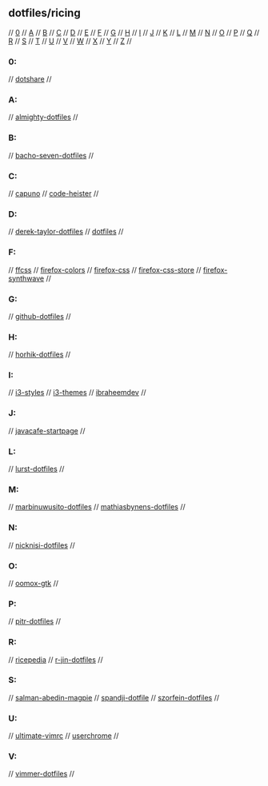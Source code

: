 ## dotfiles/ricing

// [0](#0) // [A](#a) // [B](#b) // [C](#c) // [D](#d) // [E](#e) // [F](#f) // [G](#g)
// [H](#h) // [I](#i) // [J](#j) // [K](#k) // [L](#l) // [M](#m) // [N](#n) // [O](#o)
// [P](#p) // [Q](#q) // [R](#r) // [S](#s) // [T](#t) // [U](#u) // [V](#v) // [W](#w)
// [X](#x) // [Y](#y) // [Z](#z) //

### 0:
// [dotshare](http://dotshare.it/)
//

### A:
// [almighty-dotfiles](https://github.com/addy-dclxvi/almighty-dotfiles)
//

### B:
// [bacho-seven-dotfiles](https://github.com/BachoSeven/dotfiles)
//

### C:
// [capuno](https://rice.capuno.cat/)
// [code-heister](https://github.com/CodeHeister/dotfiles)
//

### D:
// [derek-taylor-dotfiles](https://gitlab.com/dwt1/dotfiles)
// [dotfiles](https://github.com/topics/dotfiles)
//

### F:
// [ffcss](https://github.com/ewen-lbh/ffcss)
// [firefox-colors](https://color.firefox.com/)
// [firefox-css](https://github.com/Blu3Jive001/Firefox-CSS)
// [firefox-css-store](https://firefoxcss-store.github.io/)
// [firefox-synthwave](https://github.com/ThomasQuan/Firefox_Synthwave_Script)
//

### G:
// [github-dotfiles](https://dotfiles.github.io/)
//

### H:
// [horhik-dotfiles](https://github.com/Horhik/dotfiles)
//

### I:
// [i3-styles](https://github.com/altdesktop/i3-style)
// [i3-themes](https://github.com/Kthulu120/i3wm-themes)
// [ibraheemdev](https://github.com/ibraheemdev/dotfiles)
//

### J:
// [javacafe-startpage](https://github.com/JavaCafe01/startpage)
//

### L:
// [lurst-dotfiles](https://github.com/LuRsT/Setup)
//

### M:
// [marbinuwusito-dotfiles](https://github.com/marbinuwusito/dontfiles)
// [mathiasbynens-dotfiles](https://github.com/mathiasbynens/dotfiles)
//

### N:
// [nicknisi-dotfiles](https://github.com/nicknisi/dotfiles)
//

### O:
// [oomox-gtk](https://ostechnix.com/oomox-customize-and-create-your-own-gtk2-gtk3-themes/)
//

### P:
// [pitr-dotfiles](https://github.com/pitr/config_files)
//

### R:
// [ricepedia](https://rizonrice.club/Main_Page)
// [r-jin-dotfiles](https://gitlab.com/R-Jin/dots)
//

### S:
// [salman-abedin-magpie](https://github.com/salman-abedin/magpie)
// [spandji-dotfile](https://github.com/spandanji/dotfiles)
// [szorfein-dotfiles](https://github.com/szorfein/dotfiles)
//

### U:
// [ultimate-vimrc](https://github.com/amix/vimrc)
// [userchrome](https://www.userchrome.org/)
//

### V:
// [vimmer-dotfiles](https://github.com/artur-shaik/vimmer-dotfiles#description)
//

